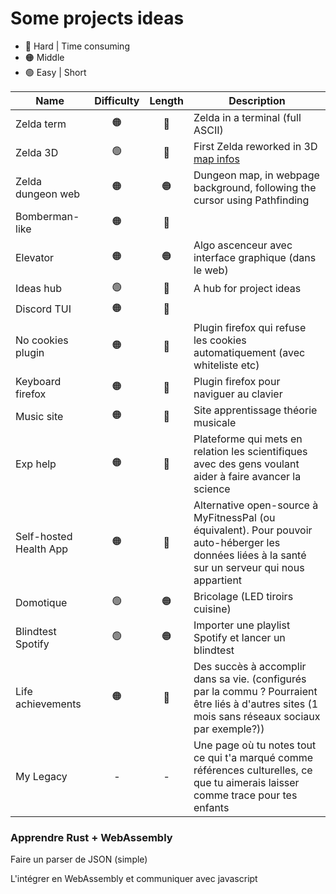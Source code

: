 # Some projects ideas

- 🔴 Hard \| Time consuming
- 🟠 Middle
- 🟢 Easy \| Short


| Name | Difficulty | Length | Description |
|------|:----------:|:------:|------------|
| Zelda term | 🟠 | 🔴 | Zelda in a terminal (full ASCII) |
| Zelda 3D | 🟢 | 🔴 | First Zelda reworked in 3D [map infos](https://inventwithpython.com/blog/2012/12/10/8-bit-nes-legend-of-zelda-map-data/)|
| Zelda dungeon web | 🟠| 🟠 | Dungeon map, in webpage background, following the cursor using Pathfinding |
| Bomberman-like | 🟠 | 🔴 | |
| Elevator | 🟠 | 🟠 | Algo ascenceur avec interface graphique (dans le web) |
| Ideas hub | 🟢 | 🔴 | A hub for project ideas |
| Discord TUI | 🟠 | 🔴 | |
| No cookies plugin | 🟠 | 🔴 | Plugin firefox qui refuse les cookies automatiquement (avec whiteliste etc) |
| Keyboard firefox | 🟠 | 🔴 | Plugin firefox pour naviguer au clavier |
| Music site | 🟠 | 🔴 | Site apprentissage théorie musicale |
| Exp help | 🟠 | 🔴 | Plateforme qui mets en relation les scientifiques avec des gens voulant aider à faire avancer la science |
| Self-hosted Health App | 🟠 | 🔴 | Alternative open-source à MyFitnessPal (ou équivalent). Pour pouvoir auto-héberger les données liées à la santé sur un serveur qui nous appartient |
| Domotique | 🟢 | 🟠 | Bricolage (LED tiroirs cuisine) |
| Blindtest Spotify | 🟢 | 🟠 | Importer une playlist Spotify et lancer un blindtest |
| Life achievements | 🟠 | 🔴 | Des succès à accomplir dans sa vie. (configurés par la commu ? Pourraient être liés à d'autres sites (1 mois sans réseaux sociaux par exemple?)) |
| My Legacy | - | - | Une page où tu notes tout ce qui t'a marqué comme références culturelles, ce que tu aimerais laisser comme trace pour tes enfants |


### Apprendre Rust + WebAssembly

Faire un parser de JSON (simple)

L'intégrer en WebAssembly et communiquer avec javascript
